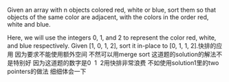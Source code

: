 Given an array with n objects colored red, white or blue, sort them so that objects of the same color are adjacent, with the colors in the order red, white and blue.

Here, we will use the integers 0, 1, and 2 to represent the color red, white, and blue respectively.
Given [1, 0, 1, 2], sort it in-place to [0, 1, 1, 2].快排的应用 因为要求不能使用额外空间 不然可以用merge sort 
这道题的solution的解法不是特别好 因为这道题的数字是0  1  2用快排非常浪费 不如使用solution1里的two pointers的做法 细细体会一下
